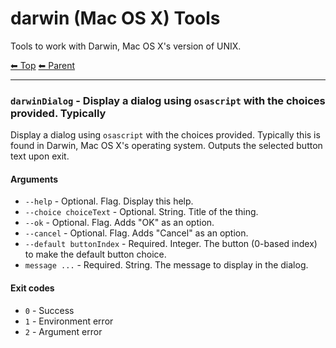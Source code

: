 # darwin (Mac OS X) Tools

Tools to work with Darwin, Mac OS X's version of UNIX.

<!-- TEMPLATE header 2 -->
[⬅ Top](index.md) [⬅ Parent ](../index.md)
<hr />

### `darwinDialog` - Display a dialog using `osascript` with the choices provided. Typically

Display a dialog using `osascript` with the choices provided. Typically this is found in Darwin, Mac OS X's operating system.
Outputs the selected button text upon exit.

#### Arguments

- `--help` - Optional. Flag. Display this help.
- `--choice choiceText` - Optional. String. Title of the thing.
- `--ok` - Optional. Flag. Adds "OK" as an option.
- `--cancel` - Optional. Flag. Adds "Cancel" as an option.
- `--default buttonIndex` - Required. Integer. The button (0-based index) to make the default button choice.
- `message ...` - Required. String. The message to display in the dialog.

#### Exit codes

- `0` - Success
- `1` - Environment error
- `2` - Argument error
